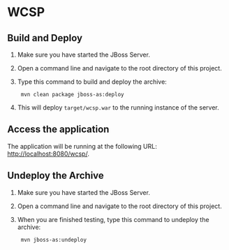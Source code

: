 WCSP
====
 
Build and Deploy
----------------

1. Make sure you have started the JBoss Server.
2. Open a command line and navigate to the root directory of this project.
3. Type this command to build and deploy the archive:

        mvn clean package jboss-as:deploy

4. This will deploy `target/wcsp.war` to the running instance of the server.
 

Access the application 
----------------------

The application will be running at the following URL: <http://localhost:8080/wcsp/>.


Undeploy the Archive
--------------------

1. Make sure you have started the JBoss Server.
2. Open a command line and navigate to the root directory of this project.
3. When you are finished testing, type this command to undeploy the archive:

        mvn jboss-as:undeploy

